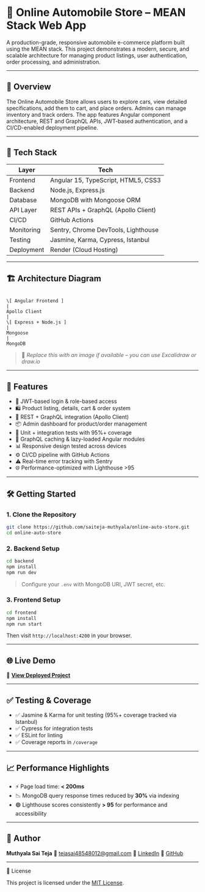 # 🚗 Online Automobile Store – MEAN Stack Web App

A production-grade, responsive automobile e-commerce platform built using the MEAN stack. This project demonstrates a modern, secure, and scalable architecture for managing product listings, user authentication, order processing, and administration.

---

## 📌 Overview

The Online Automobile Store allows users to explore cars, view detailed specifications, add them to cart, and place orders. Admins can manage inventory and track orders. The app features Angular component architecture, REST and GraphQL APIs, JWT-based authentication, and a CI/CD-enabled deployment pipeline.

---

## 🧱 Tech Stack

| Layer       | Tech                                  |
|-------------|----------------------------------------|
| Frontend    | Angular 15, TypeScript, HTML5, CSS3    |
| Backend     | Node.js, Express.js                   |
| Database    | MongoDB with Mongoose ORM              |
| API Layer   | REST APIs + GraphQL (Apollo Client)    |
| CI/CD       | GitHub Actions                         |
| Monitoring  | Sentry, Chrome DevTools, Lighthouse    |
| Testing     | Jasmine, Karma, Cypress, Istanbul      |
| Deployment  | Render (Cloud Hosting)                 |

---

## 🏗️ Architecture Diagram

```

\[ Angular Frontend ]
|
Apollo Client
|
\[ Express + Node.js ]
|
Mongoose
|
MongoDB

````

> 🔧 *Replace this with an image if available – you can use Excalidraw or draw.io*

---

## 🚀 Features

- 🔐 JWT-based login & role-based access
- 🛍️ Product listing, details, cart & order system
- 🔄 REST + GraphQL integration (Apollo Client)
- 📦 Admin dashboard for product/order management
- 🧪 Unit + integration tests with 95%+ coverage
- 🧠 GraphQL caching & lazy-loaded Angular modules
- 📊 Responsive design tested across devices
- ⚙️ CI/CD pipeline with GitHub Actions
- ⚠️ Real-time error tracking with Sentry
- 🌐 Performance-optimized with Lighthouse >95

---

## 🛠️ Getting Started

### 1. Clone the Repository

```bash
git clone https://github.com/saiteja-muthyala/online-auto-store.git
cd online-auto-store
````

### 2. Backend Setup

```bash
cd backend
npm install
npm run dev
```

> Configure your `.env` with MongoDB URI, JWT secret, etc.

### 3. Frontend Setup

```bash
cd frontend
npm install
npm run start
```

Then visit `http://localhost:4200` in your browser.

---

## 🌐 Live Demo

🔗 **[View Deployed Project](https://online-auto-store-demo.vercel.app)**

---

## ✅ Testing & Coverage

* ✅ Jasmine & Karma for unit testing (95%+ coverage tracked via Istanbul)
* ✅ Cypress for integration tests
* ✅ ESLint for linting
* ✅ Coverage reports in `/coverage`

---

## 📈 Performance Highlights

* ⚡ Page load time: **< 200ms**
* 📉 MongoDB query response times reduced by **30%** via indexing
* 🟢 Lighthouse scores consistently **> 95** for performance and accessibility

---

## 🧠 Author

**Muthyala Sai Teja**
📧 [tejasai48548012@gmail.com](mailto:tejasai48548012@gmail.com)
🔗 [LinkedIn](https://linkedin.com/in/muthyala-sai-teja-4a8a24314)
🔗 [GitHub](https://github.com/saiteja-muthyala)

---

 📜 License

This project is licensed under the [MIT License](LICENSE).

```
